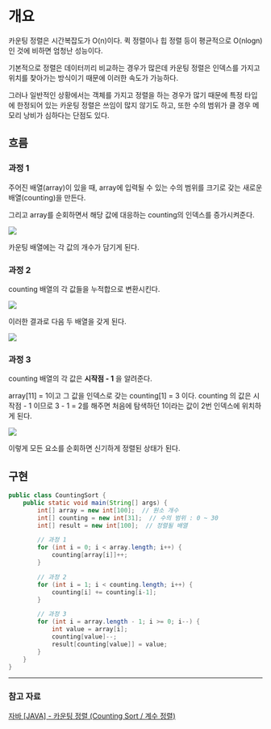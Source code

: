 # 개요

카운팅 정렬은 시간복잡도가 O(n)이다. 퀵 정렬이나 힙 정렬 등이 평균적으로 O(nlogn)인 것에 비하면 엄청난 성능이다.

기본적으로 정렬은 데이터끼리 비교하는 경우가 많은데 카운팅 정렬은 인덱스를 가지고 위치를 찾아가는 방식이기 때문에 이러한 속도가 가능하다.

그러나 일반적인 상황에서는 객체를 가지고 정렬을 하는 경우가 많기 때문에 특정 타입에 한정되어 있는 카운팅 정렬은 쓰임이 많지 않기도 하고, 또한 수의 범위가 클 경우 메모리 낭비가 심하다는 단점도 있다.


## 흐름

### 과정 1

주어진 배열(array)이 있을 때, array에 입력될 수 있는 수의 범위를 크기로 갖는 새로운 배열(counting)을 만든다.

그리고 array를 순회하면서 해당 값에 대응하는 counting의 인덱스를 증가시켜준다.

![](https://img1.daumcdn.net/thumb/R1280x0/?scode=mtistory2&fname=https%3A%2F%2Fblog.kakaocdn.net%2Fdn%2FIjkjv%2Fbtsg3WNvKSr%2FA7j6JxpNQejlhIzC8SwRX0%2Fimg.png)

카운팅 배열에는 각 값의 개수가 담기게 된다.


### 과정 2

counting 배열의 각 값들을 누적합으로 변환시킨다.

![](https://img1.daumcdn.net/thumb/R1280x0/?scode=mtistory2&fname=https%3A%2F%2Fblog.kakaocdn.net%2Fdn%2FbXJ9Bw%2Fbtsg0oEzhtM%2F4l7GgGEgYQZmy8LvZ2xU0k%2Fimg.png)

이러한 결과로 다음 두 배열을 갖게 된다.

![](https://img1.daumcdn.net/thumb/R1280x0/?scode=mtistory2&fname=https%3A%2F%2Fblog.kakaocdn.net%2Fdn%2FdYd7E5%2Fbtsg2knQuPT%2FVTsPYYioBtnTkQ8qeB3830%2Fimg.png)


### 과정 3

counting 배열의 각 값은 **시작점 - 1** 을 알려준다.

array\[11\] = 1이고
그 값을 인덱스로 갖는 counting\[1\] = 3 이다.
counting 의 값은 시작점 - 1 이므로 3 - 1 = 2를 해주면
처음에 탐색하던 1이라는 값이 2번 인덱스에 위치하게 된다.

![](https://img1.daumcdn.net/thumb/R1280x0/?scode=mtistory2&fname=https%3A%2F%2Fblog.kakaocdn.net%2Fdn%2FbgQMmm%2Fbtsg25cO6DG%2FKcSde6r3XxkPOxpo2Wg4fK%2Fimg.png)

이렇게 모든 요소를 순회하면 신기하게 정렬된 상태가 된다.


## 구현

```java
public class CountingSort {
	public static void main(String[] args) {
		int[] array = new int[100];  // 원소 개수
		int[] counting = new int[31];  // 수의 범위 : 0 ~ 30
		int[] result = new int[100];  // 정렬될 배열

		// 과정 1
		for (int i = 0; i < array.length; i++) {
			counting[array[i]]++;
		}

		// 과정 2
		for (int i = 1; i < counting.length; i++) {
			counting[i] += counting[i-1];
		}

		// 과정 3
		for (int i = array.length - 1; i >= 0; i--) {
			int value = array[i];
			counting[value]--;
			result[counting[value]] = value;
		}
	}
}
```

---

### 참고 자료

[자바 [JAVA] - 카운팅 정렬 (Counting Sort / 계수 정렬)](https://st-lab.tistory.com/104)